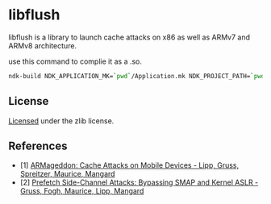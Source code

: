 # libflush

libflush is a library to launch cache attacks on x86 as well as ARMv7 and ARMv8 architecture. 

use this command to complie it as a .so.
```bash
ndk-build NDK_APPLICATION_MK=`pwd`/Application.mk NDK_PROJECT_PATH=`pwd`
``` 

## License

[Licensed](LICENSE) under the zlib license.

## References

* [1] [ARMageddon: Cache Attacks on Mobile Devices - Lipp, Gruss, Spreitzer, Maurice, Mangard](https://www.usenix.org/conference/usenixsecurity16/technical-sessions/presentation/lipp)
* [2] [Prefetch Side-Channel Attacks: Bypassing SMAP and Kernel ASLR - Gruss, Fogh, Maurice, Lipp, Mangard]()
